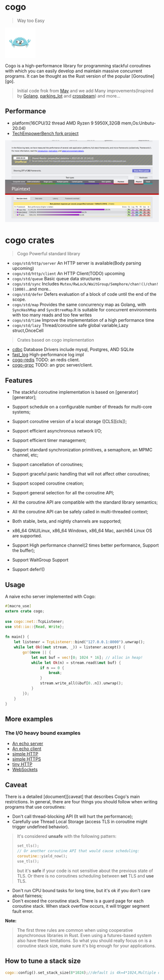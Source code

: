 # cogo

> Way too Easy

<img style="width: 100px;height: 100px;" width="100" height="100" src="docs/logo.png" />

Cogo is a high-performance library for programming stackful coroutines with which you can easily develop and maintain
massive concurrent programs. It can be thought as the Rust version of the popular [Goroutine][go].

> Initial code frok from [May](https://github.com/Xudong-Huang/may) and we add Many improvements(Inspired by [Golang](https://golang.google.cn/),  [parking_lot](https://github.com/Amanieu/parking_lot)  and [crossbeam](https://github.com/crossbeam-rs/crossbeam)) and more...

## Performance

* platform(16CPU/32 thread AMD Ryzen 9 5950X,32GB mem,Os:Unbutu-20.04)
* [TechEmpowerBench fork project](https://github.com/zhuxiujia/FrameworkBenchmarks)

![per](docs/629a066aaa37b4c295fa794c5ebdf31.png)

# cogo crates

> Cogo Powerful standard library

* ``` cogo/std/http/server ``` An HTTP server is available(Body parsing upcoming)
* ``` cogo/std/http/client ``` An HTTP Client(TODO) upcoming
* ``` cogo/std/queue ``` Basic queue data structures
* ``` cogo/std/sync ```  Includes ``` Mutex/RwLock/WaitGroup/Semphore/chan!()/chan!(1000) ```...and more..
* ``` cogo/std/defer ``` Defers evaluation of a block of code until the end of the scope.
* ``` cogo/std/map ```  Provides the same concurrency map as Golang, with ```SyncHashMap``` and ```SyncBtreeMap```.It is
  suitable for concurrent environments with too many reads and too few writes
* ``` cogo/std/time ``` Improve the implementation of a high performance time
* ``` cogo/std/lazy ``` Thread/coroutine safe global variable,Lazy struct,OnceCell

> Crates based on cogo implementation

* [cdbc](https://github.com/co-rs/cdbc) Database Drivers include mysql, Postgres, AND SQLite
* [fast_log](https://github.com/co-rs/fast_log) High-performance log impl
* [cogo-redis](https://github.com/co-rs/cogo-redis) TODO: an redis client.
* [cogo-grpc](https://github.com/co-rs/cogo-grpc) TODO: an grpc server/client.

## Features

* The stackful coroutine implementation is based on [generator][generator];
* Support schedule on a configurable number of threads for multi-core systems;
* Support coroutine version of a local storage ([CLS][cls]);
* Support efficient asynchronous network I/O;
* Support efficient timer management;
* Support standard synchronization primitives, a semaphore, an MPMC channel, etc;
* Support cancellation of coroutines;
* Support graceful panic handling that will not affect other coroutines;
* Support scoped coroutine creation;
* Support general selection for all the coroutine API;
* All the coroutine API are compatible with the standard library semantics;
* All the coroutine API can be safely called in multi-threaded context;
* Both stable, beta, and nightly channels are supported;
* x86_64 GNU/Linux, x86_64 Windows, x86_64 Mac, aarch64 Linux OS are supported.

* Support High performance channel(2 times better performance, Support the buffer);
* Support WaitGroup Support
* Support defer!()

## Usage

A naive echo server implemented with Cogo:

```rust
#[macro_use]
extern crate cogo;

use cogo::net::TcpListener;
use std::io::{Read, Write};

fn main() {
    let listener = TcpListener::bind("127.0.0.1:8000").unwrap();
    while let Ok((mut stream, _)) = listener.accept() {
        go!(move || {
            let mut buf = vec![0; 1024 * 16]; // alloc in heap!
            while let Ok(n) = stream.read(&mut buf) {
                if n == 0 {
                    break;
                }
                stream.write_all(&buf[0..n]).unwrap();
            }
        });
    }
}

```

## More examples

### The I/O heavy bound examples

* [An echo server](examples/src/echo.rs)
* [An echo client](examples/src/echo_client.rs)
* [simple HTTP](examples/src/http.rs)
* [simple HTTPS](examples/src/https.rs)
* [tiny  HTTP](examples/src/http-tiny.rs)
* [WebSockets](examples/src/websocket.rs)

## Caveat

There is a detailed [document][caveat] that describes Cogo's main restrictions. In general, there are four things you
should follow when writing programs that use coroutines:

* Don't call thread-blocking API (It will hurt the performance);
* Carefully use Thread Local Storage (access TLS in coroutine might trigger undefined behavior).

> It's considered **unsafe** with the following pattern:
> ```rust
> set_tls();
> // Or another coroutine API that would cause scheduling:
> coroutine::yield_now(); 
> use_tls();
> ```
> but it's **safe** if your code is not sensitive about the previous state of TLS. Or there is no coroutines scheduling between **set** TLS and **use** TLS.

* Don't run CPU bound tasks for long time, but it's ok if you don't care about fairness;
* Don't exceed the coroutine stack. There is a guard page for each coroutine stack. When stack overflow occurs, it will
  trigger segment fault error.

**Note:**
> The first three rules are common when using cooperative asynchronous libraries in Rust. Even using a futures-based system also have these limitations. So what you should really focus on is a coroutine stack size, make sure it's big enough for your applications.

## How to tune a stack size

```rust
cogo::config().set_stack_size(8*1024);//default is 4k=4*1024,Multiple of 4kb is recommended
```

